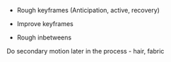 - Rough keyframes (Anticipation, active, recovery)
  
- Improve keyframes
- Rough inbetweens


Do secondary motion later in the process - hair, fabric